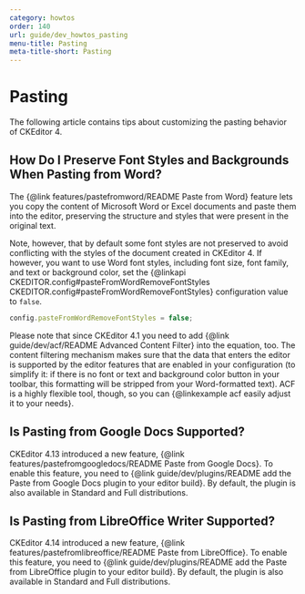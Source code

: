 ```yaml
---
category: howtos
order: 140
url: guide/dev_howtos_pasting
menu-title: Pasting
meta-title-short: Pasting
---
```

<!--
Copyright (c) 2003-2025, CKSource Holding sp. z o.o. All rights reserved.
For licensing, see LICENSE.md.
-->

# Pasting

The following article contains tips about customizing the pasting behavior of CKEditor 4.


## How Do I Preserve Font Styles and Backgrounds When Pasting from Word?

The {@link features/pastefromword/README Paste from Word} feature lets you copy the content of Microsoft Word or Excel documents and paste them into the editor, preserving the structure and styles that were present in the original text.

Note, however, that by default some font styles are not preserved to avoid conflicting with the styles of the document created in CKEditor 4. If however, you want to use Word font styles, including font size, font family, and text or background color, set the {@linkapi CKEDITOR.config#pasteFromWordRemoveFontStyles CKEDITOR.config#pasteFromWordRemoveFontStyles} configuration value to `false`.

```js
config.pasteFromWordRemoveFontStyles = false;
```

Please note that since CKEditor 4.1 you need to add {@link guide/dev/acf/README Advanced Content Filter} into the equation, too. The content filtering mechanism makes sure that the data that enters the editor is supported by the editor features that are enabled in your configuration (to simplify it: if there is no font or text and background color button in your toolbar, this formatting will be stripped from your Word-formatted text). ACF is a highly flexible tool, though, so you can {@linkexample acf easily adjust it to your needs}.

## Is Pasting from Google Docs Supported?

CKEditor 4.13 introduced a new feature, {@link features/pastefromgoogledocs/README Paste from Google Docs}. To enable this feature, you need to {@link guide/dev/plugins/README add the Paste from Google Docs plugin to your editor build}. By default, the plugin is also available in Standard and Full distributions.

## Is Pasting from LibreOffice Writer Supported?

CKEditor 4.14 introduced a new feature, {@link features/pastefromlibreoffice/README Paste from LibreOffice}. To enable this feature, you need to {@link guide/dev/plugins/README add the Paste from LibreOffice plugin to your editor build}. By default, the plugin is also available in Standard and Full distributions.
